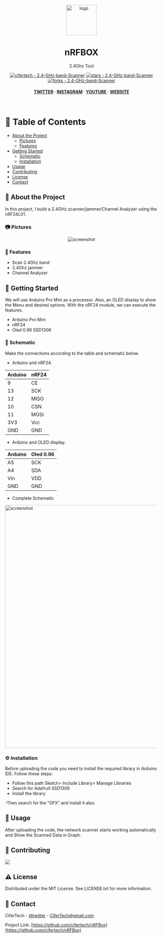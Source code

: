 <div align="center">

  <img src="https://user-images.githubusercontent.com/62047147/195847997-97553030-3b79-4643-9f2c-1f04bba6b989.png" alt="logo" width="100" height="auto" />
  <h1>nRFBOX</h1>
  
  <p>
    2.4Ghz Tool
  </p>
  
  
<!-- Badges -->

<a href="https://github.com/cifertech/2.4-GHz-band-Scanner" title="Go to GitHub repo"><img src="https://img.shields.io/static/v1?label=cifertech&message=2.4-GHz-band-Scanner&color=white&logo=github" alt="cifertech - 2.4-GHz-band-Scanner"></a>
<a href="https://github.com/cifertech/2.4-GHz-band-Scanner"><img src="https://img.shields.io/github/stars/cifertech/2.4-GHz-band-Scanner?style=social" alt="stars - 2.4-GHz-band-Scanner"></a>
<a href="https://github.com/cifertech/2.4-GHz-band-Scanner"><img src="https://img.shields.io/github/forks/cifertech/2.4-GHz-band-Scanner?style=social" alt="forks - 2.4-GHz-band-Scanner"></a>
   
<h4>
    <a href="https://twitter.com/cifertech1">TWITTER</a>
  <span> · </span>
    <a href="https://www.instagram.com/cifertech/">INSTAGRAM</a>
  <span> · </span>
    <a href="https://www.youtube.com/c/cifertech">YOUTUBE</a>
  <span> · </span>
    <a href="https://cifertech.net/">WEBSITE</a>
  </h4>
</div>

<br />

<!-- Table of Contents -->
# :notebook_with_decorative_cover: Table of Contents

- [About the Project](#star2-about-the-project)
  * [Pictures](#camera-Pictures)
  * [Features](#dart-features)
- [Getting Started](#toolbox-getting-started)
  * [Schematic](#electric_plug-Schematic)
  * [Installation](#gear-installation)
- [Usage](#eyes-usage)
- [Contributing](#wave-contributing)
- [License](#warning-license)
- [Contact](#handshake-contact)

  

<!-- About the Project -->
## :star2: About the Project
In this project, I build a 2.4GHz scanner/jammer/Channel Analyzer using the nRF24L01.


<!-- Pictures -->
### :camera: Pictures

<div align="center"> 
  <img src="https://user-images.githubusercontent.com/62047147/206877956-d8b08ef5-fdc4-4f3d-a5c2-49f01483b8cb.jpg" alt="screenshot" />
</div>


<!-- Features -->
### :dart: Features

- Scan 2.4Ghz band
- 2.4Ghz jammer
- Channel Analyzer

<!-- Getting Started -->
## 	:toolbox: Getting Started

We will use Arduino Pro Mini as a processor. Also, an OLED display to show the Menu and desired options. With the nRF24 module, we can execute the features. 

- Arduino Pro Mini
- nRF24
- Oled 0.96 SSD1306

<!-- Schematic -->
### :electric_plug: Schematic
Make the connections according to the table and schematic below.

* Arduino and nRF24.

| Arduino| nRF24|  
| ----   | -----|
| 9  | CE   |
| 13 | SCK  |
| 12 | MISO |
| 10 | CSN  |
| 11 | MOSI |
| 3V3 | Vcc |
| GND | GND |


* Arduino and OLED display.

| Arduino| Oled 0.96|
| ----   | -----|
| A5  | SCK |
| A4 | SDA  |
| Vin | VDD |
| GND | GND |

 
* Complete Schematic

<img src="https://user-images.githubusercontent.com/62047147/206878457-5e729716-5ee7-4f6b-97f5-b45559d7cc2a.png" alt="screenshot" width="800" height="auto" />


<!-- Installation -->
### :gear: Installation

Before uploading the code you need to install the required library in Arduino IDE. Follow these steps:

- Follow this path Sketch> Include Library> Manage Libraries
- Search for Adafruit SSD1306
- Install the library

-Then search for the “GFX” and install it also.
   
<!-- Usage -->
## :eyes: Usage

After uploading the code, the network scanner starts working automatically and Show the Scanned Data in Graph.


<!-- Contributing -->
## :wave: Contributing

<a href="https://github.com/cifertech/2.4-GHz-band-Scanner/graphs/contributors">
  <img src="https://contrib.rocks/image?repo=cifertech/2.4-GHz-band-Scanner" />
</a>


<!-- License -->
## :warning: License

Distributed under the MIT License. See LICENSE.txt for more information.


<!-- Contact -->
## :handshake: Contact

CiferTech - [@twitter](https://twitter.com/cifertech1) - CiferTech@gmali.com

Project Link: [https://github.com/cifertech/nRFBox](https://github.com/cifertech/nRFBox)


